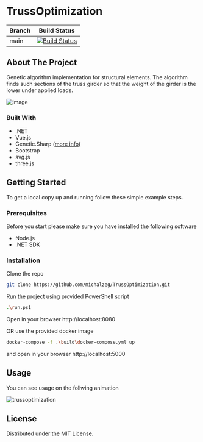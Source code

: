 # TrussOptimization

| Branch  | Build Status |
| ------------- | ------------- |
| main | [![Build Status](https://michalzeg.visualstudio.com/GitHub/_apis/build/status%2FCalculators%2Fmichalzeg.TrussOptimization?branchName=main)](https://michalzeg.visualstudio.com/GitHub/_build/latest?definitionId=35&branchName=main) |


<!-- Improved compatibility of back to top link: See: https://github.com/othneildrew/Best-README-Template/pull/73 -->
<a name="readme-top"></a>
<!--
<!-- ABOUT THE PROJECT -->
## About The Project
Genetic algorithm implementation for structural elements. The algorithm finds such sections of the truss girder so that the weight of the girder is the lower under applied loads.

![image](https://github.com/michalzeg/TrussOptimization/assets/16364170/1d633c5a-193d-442a-9453-89d0154fb848)

### Built With

* .NET
* Vue.js
* Genetic.Sharp ([more info](https://github.com/giacomelli/GeneticSharp))
* Bootstrap
* svg.js
* three.js

<!-- GETTING STARTED -->
## Getting Started

To get a local copy up and running follow these simple example steps.

### Prerequisites

Before you start please make sure you have installed the following software
* Node.js
* .NET SDK

### Installation
Clone the repo
   ```sh
   git clone https://github.com/michalzeg/TrussOptimization.git
   ```
Run the project using provided PowerShell script
   ```sh
   .\run.ps1
   ```
Open in your browser http://localhost:8080

OR use the provided docker image
   ```sh
   docker-compose -f .\build\docker-compose.yml up
   ```
and open in your browser http://localhost:5000
<!-- USAGE EXAMPLES -->
## Usage

You can see usage on the follwing animation

![trussoptimization](https://github.com/michalzeg/TrussOptimization/assets/16364170/7de87530-0e76-4fc3-b79f-309e3626b898)

<!-- LICENSE -->
## License

Distributed under the MIT License.
